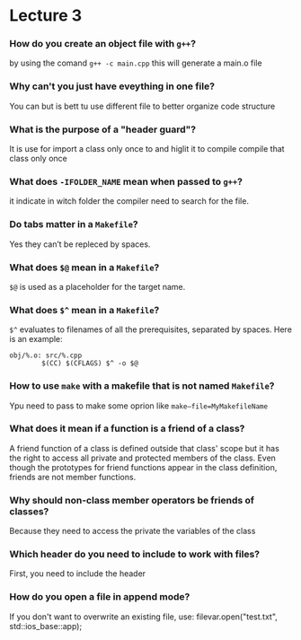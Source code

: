 # Lecture 3
### How do you create an object file with `g++`?
by using the comand `g++ -c main.cpp` this will generate a main.o file

### Why can't you just have eveything in one file?
You can but is bett tu use different file to better organize code structure

### What is the purpose of a "header guard"?
It is use for import a class only once to and higlit it to compile compile that class only once

### What does `-IFOLDER_NAME` mean when passed to `g++`?
it indicate in witch folder the compiler need to search for the file.

### Do tabs matter in a `Makefile`?
Yes they can’t be repleced by spaces. 

### What does `$@` mean in a `Makefile`?
`$@` is used as a placeholder for the target name.

### What does `$^` mean in a `Makefile`?
`$^` evaluates to filenames of all the prerequisites, separated by spaces.
Here is an example:
```
obj/%.o: src/%.cpp  
        $(CC) $(CFLAGS) $^ -o $@
```
        
### How to use `make` with a makefile that is not named `Makefile`?
Ypu need to pass to make some oprion like `make—file=MyMakefileName`

### What does it mean if a function is a friend of a class?
A friend function of a class is defined outside that class' scope but it has the right to access all private and protected members of the class. Even though the prototypes for friend functions appear in the class definition, friends are not member functions.

### Why should non-class member operators be friends of classes?
Because they need to access the private the variables of the class 

### Which header do you need to include to work with files?
First, you need to include the header <fstream>
  
### How do you open a file in append mode?
If you don't want to overwrite an existing file, use:
filevar.open("test.txt", std::ios_base::app);

